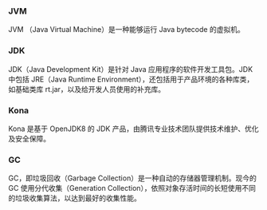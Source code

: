 ### JVM
JVM （Java Virtual Machine）是一种能够运行 Java bytecode 的虚拟机。

### JDK
JDK（Java Development Kit）是针对 Java 应用程序的软件开发工具包。JDK 中包括 JRE（Java Runtime Environment），还包括用于产品环境的各种库类，如基础类库 rt.jar，以及给开发人员使用的补充库。

### Kona
Kona 是基于 OpenJDK8 的 JDK 产品，由腾讯专业技术团队提供技术维护、优化及安全保障。

### GC
GC，即垃圾回收（Garbage Collection）是一种自动的存储器管理机制。现今的 GC 使用分代收集（Generation Collection），依照对象存活时间的长短使用不同的垃圾收集算法，以达到最好的收集性能。



